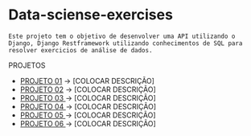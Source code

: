 # Data-sciense-exercises

    Este projeto tem o objetivo de desenvolver uma API utilizando o Django, Django Restframework utilizando conhecimentos de SQL para resolver exercicios de análise de dados.

PROJETOS

* [PROJETO 01](https://github.com/IgorBarreto/Data-sciense-exercises/blob/main/projeto/projeto01.md "PROJETO 01") 	-> [COLOCAR DESCRIÇÃO]
* [PROJETO 02](https://github.com/IgorBarreto/Data-sciense-exercises/blob/main/projeto/projeto02.md) 	-> [COLOCAR DESCRIÇÃO]
* [PROJETO 03	](https://github.com/IgorBarreto/Data-sciense-exercises/blob/main/projeto/projeto03.md)-> [COLOCAR DESCRIÇÃO]
* [PROJETO 04	](https://github.com/IgorBarreto/Data-sciense-exercises/blob/main/projeto/projeto04.md)-> [COLOCAR DESCRIÇÃO]
* [PROJETO 05	](https://github.com/IgorBarreto/Data-sciense-exercises/blob/main/projeto/projeto05.md)-> [COLOCAR DESCRIÇÃO]
* [PROJETO 06	](https://github.com/IgorBarreto/Data-sciense-exercises/blob/main/projeto/projeto06.md)-> [COLOCAR DESCRIÇÃO]
